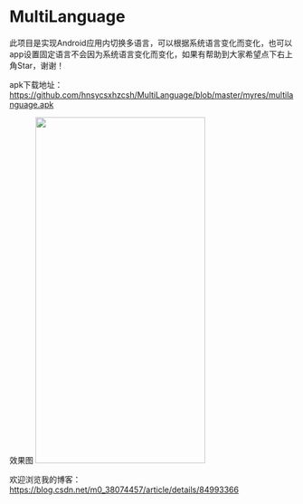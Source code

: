 # MultiLanguage
此项目是实现Android应用内切换多语言，可以根据系统语言变化而变化，也可以app设置固定语言不会因为系统语言变化而变化，如果有帮助到大家希望点下右上角Star，谢谢！

apk下载地址：https://github.com/hnsycsxhzcsh/MultiLanguage/blob/master/myres/multilanguage.apk

效果图
<img src="https://github.com/hnsycsxhzcsh/MultiLanguage/blob/master/myres/multilanguage.gif" width="300" height="612">

欢迎浏览我的博客：https://blog.csdn.net/m0_38074457/article/details/84993366
